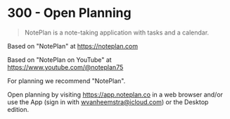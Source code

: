 # 300 - Open Planning

> NotePlan is a note-taking application with tasks and a calendar.

Based on "NotePlan" at https://noteplan.com

Based on "NotePlan on YouTube" at https://www.youtube.com/@noteplan75

For planning we recommend "NotePlan".

Open planning by visiting https://app.noteplan.co in a web browser and/or use the App (sign in with wvanheemstra@icloud.com) or the Desktop edition.
